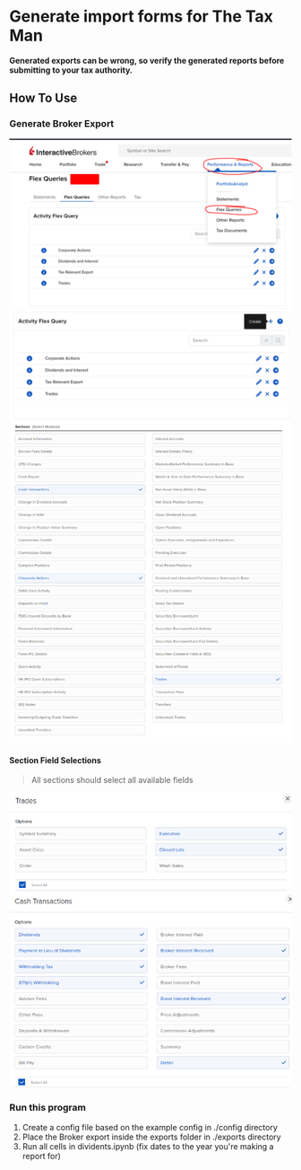 # Generate import forms for The Tax Man

**Generated exports can be wrong, so verify the generated reports before submitting to your tax authority.**

## How To Use
### Generate Broker Export
![Location of Flex Queries](../images/flex-queries-location.png)
![How to create new Flex Query](../images/flex-query-new.png)
![Flex Query Sections](../images/flex-queries-selected.png)

#### Section Field Selections
> All sections should select all available fields

![Flex Query Trade Section selection](../images/flex-query-trades.png)
![Flex Query Cash transactions Section selection](../images/flex-query-cash-transaction.png)

### Run this program

1. Create a config file based on the example config in ./config directory
2. Place the Broker export inside the exports folder in ./exports directory
3. Run all cells in dividents.ipynb (fix dates to the year you're making a report for)


